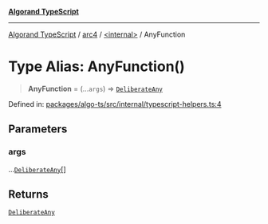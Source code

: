 [**Algorand TypeScript**](../../../README.md)

***

[Algorand TypeScript](../../../modules.md) / [arc4](../../README.md) / [\<internal\>](../README.md) / AnyFunction

# Type Alias: AnyFunction()

> **AnyFunction** = (...`args`) => [`DeliberateAny`](../../../index/-internal-/type-aliases/DeliberateAny.md)

Defined in: [packages/algo-ts/src/internal/typescript-helpers.ts:4](https://github.com/algorandfoundation/puya-ts/blob/main/packages/algo-ts/src/internal/typescript-helpers.ts#L4)

## Parameters

### args

...[`DeliberateAny`](../../../index/-internal-/type-aliases/DeliberateAny.md)[]

## Returns

[`DeliberateAny`](../../../index/-internal-/type-aliases/DeliberateAny.md)

